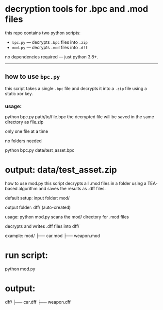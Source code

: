 # decryption tools for .bpc and .mod files

this repo contains two python scripts:

- `bpc.py` — decrypts `.bpc` files into `.zip`
- `mod.py` — decrypts `.mod` files into `.dff`

no dependencies required — just python 3.8+.

---

## how to use `bpc.py`

this script takes a single `.bpc` file and decrypts it into a `.zip` file using a static xor key.

### usage:

python bpc.py path/to/file.bpc
the decrypted file will be saved in the same directory as file.zip

only one file at a time

no folders needed

python bpc.py data/test_asset.bpc
# output: data/test_asset.zip

how to use mod.py
this script decrypts all .mod files in a folder using a TEA-based algorithm and saves the results as .dff files.

default setup:
input folder: mod/

output folder: dff/ (auto-created)

usage:
python mod.py
scans the mod/ directory for .mod files

decrypts and writes .dff files into dff/

example:
mod/
├── car.mod
├── weapon.mod

# run script:
python mod.py

# output:
dff/
├── car.dff
├── weapon.dff